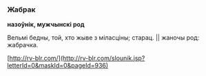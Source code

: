 ### Жабрак
**назоўнік, мужчынскі род**

Вельмі бедны, той, хто жыве з міласціны; старац. || жаночы род: жабрачка.

<a rel="author">[http://rv-blr.com/](http://rv-blr.com/slounik.jsp?letterId=0&maskId=0&pageId=936)</a>
